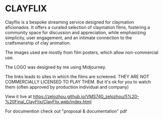 # CLAYFLIX

Clayflix is a bespoke streaming service designed for claymation aficionados. It offers a curated selection of claymation films, fostering a community space for discussion and appreciation, while emphasizing simplicity, user engagement, and an intimate connection to the cratfsmanship of clay animation.

The images used are mostly from film posters, which allow non-commercial use.

The LOGO was designed by me using Midjourney.

The links leads to sites in which the films are screened. THEY ARE NOT COMMERCIALLY LICENSED TO PLAY THEM. But it's ok for you to watch them (often approved by production individual and company)

View it live at https://zelozhou.github.io/VMS740_zelozhou/5%20-%20Final_ClayFlix/ClayFlix.web/index.html

For documention check out "proposal & documentation" pdf
